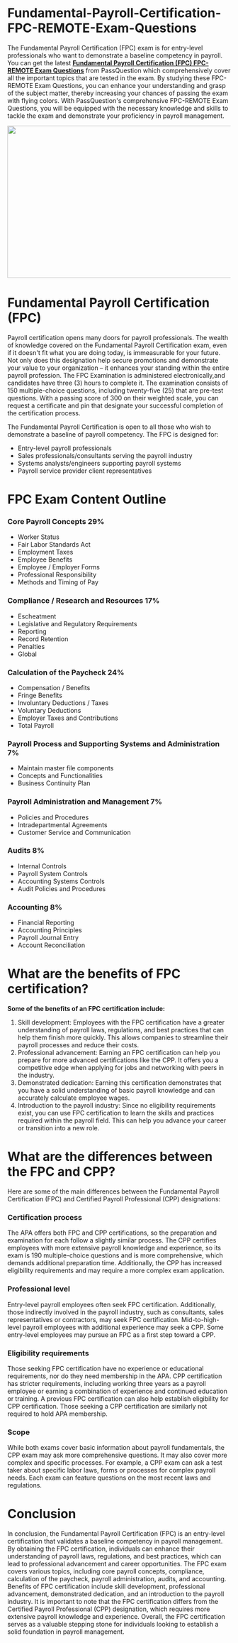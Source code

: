 # Fundamental-Payroll-Certification-FPC-REMOTE-Exam-Questions
<p>The Fundamental Payroll Certification (FPC) exam is for entry-level professionals who want to demonstrate a baseline competency in payroll. You can get the latest <strong><a href="https://www.passquestion.com/fpc-remote.html">Fundamental Payroll Certification (FPC) FPC-REMOTE Exam Questions</a></strong> from PassQuestion which comprehensively cover all the important topics that are tested in the exam. By studying these FPC-REMOTE Exam Questions, you can enhance your understanding and grasp of the subject matter, thereby increasing your chances of passing the exam with flying colors. With PassQuestion&#39;s comprehensive FPC-REMOTE Exam Questions, you will be equipped with the necessary knowledge and skills to tackle the exam and demonstrate your proficiency in payroll management.</p>

<p><img alt="" src="https://www.passquestion.com/uploads/pqcom/images/20230923/f165ede7ef3540d90b258659b8d536b1.png" style="height:343px; width:618px" /></p>

<h1>Fundamental Payroll Certification (FPC)</h1>

<p>Payroll certification opens many doors for payroll professionals. The wealth of knowledge covered on the Fundamental Payroll Certification exam, even if it doesn&#39;t fit what you are doing today, is immeasurable for your future. Not only does this designation help secure promotions and demonstrate your value to your organization &ndash; it enhances your standing within the entire payroll profession. The FPC Examination is administered electronically,and candidates have three (3) hours to complete it. The examination consists of 150 multiple-choice questions, including twenty-five (25) that are pre-test questions. With a passing score of 300 on their weighted scale, you can request a certificate and pin that designate your successful completion of the certification process.</p>

<p>The Fundamental Payroll Certification is open to all those who wish to demonstrate a baseline of payroll competency. The FPC is designed for:</p>

<ul>
	<li>Entry-level payroll professionals</li>
	<li>Sales professionals/consultants serving the payroll industry</li>
	<li>Systems analysts/engineers supporting payroll systems</li>
	<li>Payroll service provider client representatives</li>
</ul>

<h1>FPC Exam Content Outline</h1>

<h3>Core Payroll Concepts 29%</h3>

<ul>
	<li>Worker Status</li>
	<li>Fair Labor Standards Act</li>
	<li>Employment Taxes</li>
	<li>Employee Benefits</li>
	<li>Employee / Employer Forms</li>
	<li>Professional Responsibility</li>
	<li>Methods and Timing of Pay</li>
</ul>

<h3>Compliance / Research and Resources 17%</h3>

<ul>
	<li>Escheatment</li>
	<li>Legislative and Regulatory Requirements</li>
	<li>Reporting</li>
	<li>Record Retention</li>
	<li>Penalties</li>
	<li>Global</li>
</ul>

<h3>Calculation of the Paycheck 24%</h3>

<ul>
	<li>Compensation / Benefits</li>
	<li>Fringe Benefits</li>
	<li>Involuntary Deductions / Taxes</li>
	<li>Voluntary Deductions</li>
	<li>Employer Taxes and Contributions</li>
	<li>Total Payroll</li>
</ul>

<h3>Payroll Process and Supporting Systems and Administration 7%</h3>

<ul>
	<li>Maintain master file components</li>
	<li>Concepts and Functionalities</li>
	<li>Business Continuity Plan</li>
</ul>

<h3>Payroll Administration and Management 7%</h3>

<ul>
	<li>Policies and Procedures</li>
	<li>Intradepartmental Agreements</li>
	<li>Customer Service and Communication</li>
</ul>

<h3>Audits 8%</h3>

<ul>
	<li>Internal Controls</li>
	<li>Payroll System Controls</li>
	<li>Accounting Systems Controls</li>
	<li>Audit Policies and Procedures</li>
</ul>

<h3>Accounting 8%</h3>

<ul>
	<li>Financial Reporting</li>
	<li>Accounting Principles</li>
	<li>Payroll Journal Entry</li>
	<li>Account Reconciliation</li>
</ul>

<h1>What are the benefits of FPC certification?</h1>

<p><strong>Some of the benefits of an FPC certification include:</strong></p>

<ol>
	<li>Skill development: Employees with the FPC certification have a greater understanding of payroll laws, regulations, and best practices that can help them finish more quickly. This allows companies to streamline their payroll processes and reduce their costs.</li>
	<li>Professional advancement: Earning an FPC certification can help you prepare for more advanced certifications like the CPP. It offers you a competitive edge when applying for jobs and networking with peers in the industry.</li>
	<li>Demonstrated dedication: Earning this certification demonstrates that you have a solid understanding of basic payroll knowledge and can accurately calculate employee wages.</li>
	<li>Introduction to the payroll industry: Since no eligibility requirements exist, you can use FPC certification to learn the skills and practices required within the payroll field. This can help you advance your career or transition into a new role.</li>
</ol>

<h1>What are the differences between the FPC and CPP?</h1>

<p>Here are some of the main differences between the Fundamental Payroll Certification (FPC) and Certified Payroll Professional (CPP) designations:</p>

<h3>Certification process</h3>

<p>The APA offers both FPC and CPP certifications, so the preparation and examination for each follow a slightly similar process. The CPP certifies employees with more extensive payroll knowledge and experience, so its exam is 190 multiple-choice questions and is more comprehensive, which demands additional preparation time. Additionally, the CPP has increased eligibility requirements and may require a more complex exam application.</p>

<h3>Professional level</h3>

<p>Entry-level payroll employees often seek FPC certification. Additionally, those indirectly involved in the payroll industry, such as consultants, sales representatives or contractors, may seek FPC certification. Mid-to-high-level payroll employees with additional experience may seek a CPP. Some entry-level employees may pursue an FPC as a first step toward a CPP.</p>

<h3>Eligibility requirements</h3>

<p>Those seeking FPC certification have no experience or educational requirements, nor do they need membership in the APA. CPP certification has stricter requirements, including working three years as a payroll employee or earning a combination of experience and continued education or training. A previous FPC certification can also help establish eligibility for CPP certification. Those seeking a CPP certification are similarly not required to hold APA membership.</p>

<h3>Scope</h3>

<p>While both exams cover basic information about payroll fundamentals, the CPP exam may ask more comprehensive questions. It may also cover more complex and specific processes. For example, a CPP exam can ask a test taker about specific labor laws, forms or processes for complex payroll needs. Each exam can feature questions on the most recent laws and regulations.</p>

<h1>Conclusion</h1>

<p>In conclusion, the Fundamental Payroll Certification (FPC) is an entry-level certification that validates a baseline competency in payroll management. By obtaining the FPC certification, individuals can enhance their understanding of payroll laws, regulations, and best practices, which can lead to professional advancement and career opportunities. The FPC exam covers various topics, including core payroll concepts, compliance, calculation of the paycheck, payroll administration, audits, and accounting. Benefits of FPC certification include skill development, professional advancement, demonstrated dedication, and an introduction to the payroll industry. It is important to note that the FPC certification differs from the Certified Payroll Professional (CPP) designation, which requires more extensive payroll knowledge and experience. Overall, the FPC certification serves as a valuable stepping stone for individuals looking to establish a solid foundation in payroll management.</p>
